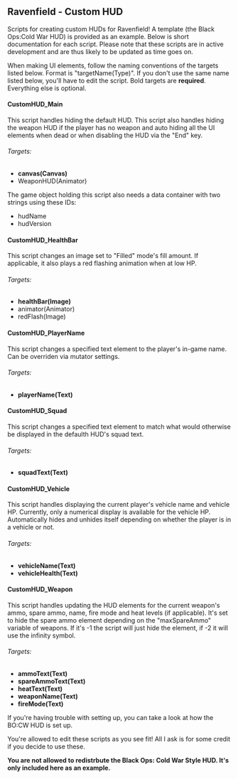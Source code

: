 #
Ravenfield - Custom HUD
------------------------------------------
Scripts for creating custom HUDs for Ravenfield! A template (the Black Ops:Cold War HUD) is provided as an example. Below is short documentation for each script. Please note that these scripts are in active development and are thus likely to be updated as time goes on.

When making UI elements, follow the naming conventions of the targets listed below. Format is "targetName(Type)". If you don't use the same name listed below, you'll have to edit the script. Bold targets are **required**. Everything else is optional.

#### CustomHUD_Main
This script handles hiding the default HUD. This script also handles hiding the weapon HUD if the player has no weapon and auto hiding all the UI elements when dead or when
disabling the HUD via the "End" key.
###### Targets:
  - **canvas(Canvas)**
  - WeaponHUD(Animator)  

The game object holding this script also needs a data container with two strings using these IDs:
  - hudName
  - hudVersion

#### CustomHUD_HealthBar
This script changes an image set to "Filled" mode's fill amount. If applicable, it also plays a red flashing animation when at low HP.
###### Targets:
  - **healthBar(Image)**
  - animator(Animator)
  - redFlash(Image)  

#### CustomHUD_PlayerName
This script changes a specified text element to the player's in-game name. Can be overriden via mutator settings.
###### Targets:
  - **playerName(Text)**

#### CustomHUD_Squad
This script changes a specified text element to match what would otherwise be displayed in the defaulth HUD's squad text.
###### Targets:
  - **squadText(Text)**

#### CustomHUD_Vehicle
This script handles displaying the current player's vehicle name and vehicle HP. Currently, only a numerical display is available for the vehicle HP. Automatically hides and unhides itself depending on whether the player is in a vehicle or not.
###### Targets:
  - **vehicleName(Text)**
  - **vehicleHealth(Text)**

#### CustomHUD_Weapon
This script handles updating the HUD elements for the current weapon's ammo, spare ammo, name, fire mode and heat levels (if applicable). It's set to hide the spare ammo element depending on the "maxSpareAmmo" variable of weapons. If it's -1 the script will just hide the element, if -2 it will use the infinity symbol.
###### Targets:
  - **ammoText(Text)**
  - **spareAmmoText(Text)**
  - **heatText(Text)**
  - **weaponName(Text)**
  - **fireMode(Text)**


If you're having trouble with setting up, you can take a look at how the BO:CW HUD is set up.

You're allowed to edit these scripts as you see fit! All I ask is for some credit if you decide to use these.

**You are not allowed to redistrbute the Black Ops: Cold War Style HUD. It's only included here as an example.**



